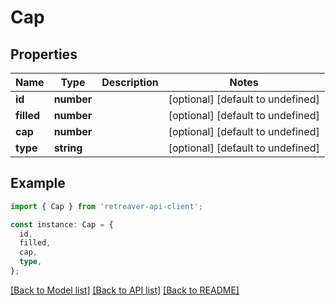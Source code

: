 # Cap

## Properties

| Name       | Type       | Description | Notes                             |
| ---------- | ---------- | ----------- | --------------------------------- |
| **id**     | **number** |             | [optional] [default to undefined] |
| **filled** | **number** |             | [optional] [default to undefined] |
| **cap**    | **number** |             | [optional] [default to undefined] |
| **type**   | **string** |             | [optional] [default to undefined] |

## Example

```typescript
import { Cap } from 'retreaver-api-client';

const instance: Cap = {
  id,
  filled,
  cap,
  type,
};
```

[[Back to Model list]](../README.md#documentation-for-models) [[Back to API list]](../README.md#documentation-for-api-endpoints) [[Back to README]](../README.md)
